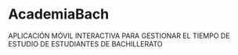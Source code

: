 # AcademiaBach
 APLICACIÓN MÓVIL INTERACTIVA PARA GESTIONAR EL TIEMPO DE ESTUDIO DE ESTUDIANTES DE BACHILLERATO
